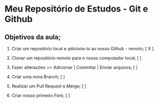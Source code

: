 # Meu Repositório de Estudos - Git e Github

## Objetivos da aula;

1. Criar um repositório local e adiciona-lo ao nosso Github - remoto; [ X ]

2. Clonar um repositório remoto para o nosso computador local; [ ]

3. Fazer alterações >> Adicionar | Commitar | Enviar arquivos; [ ]

4. Criar uma nova Branch; [ ]

5. Realizar um Pull Request e Merge; [ ]

6. Criar nosso primeiro Fork; [ ]

